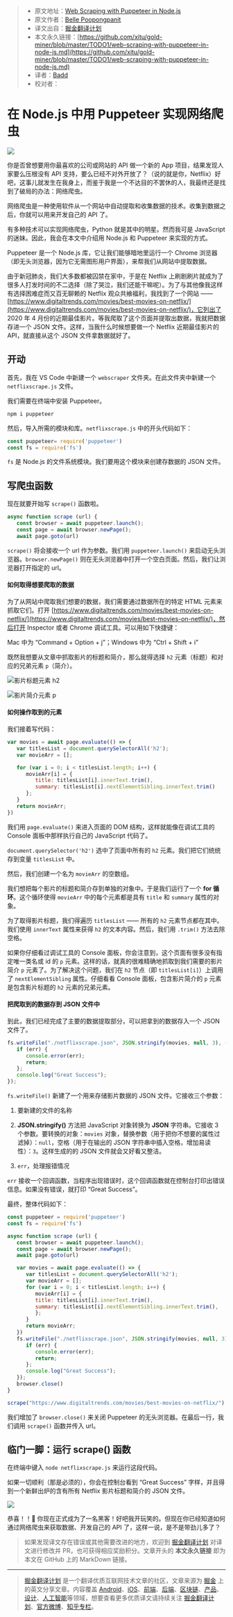 > * 原文地址：[Web Scraping with Puppeteer in Node.js](https://medium.com/javascript-in-plain-english/web-scraping-with-puppeteer-in-node-js-4a32d85df183)
> * 原文作者：[Belle Poopongpanit](https://medium.com/@bellex0)
> * 译文出自：[掘金翻译计划](https://github.com/xitu/gold-miner)
> * 本文永久链接：[https://github.com/xitu/gold-miner/blob/master/TODO1/web-scraping-with-puppeteer-in-node-js.md](https://github.com/xitu/gold-miner/blob/master/TODO1/web-scraping-with-puppeteer-in-node-js.md)
> * 译者：[Badd](https://juejin.im/user/5b0f6d4b6fb9a009e405dda1)
> * 校对者：

# 在 Node.js 中用 Puppeteer 实现网络爬虫

![](https://cdn-images-1.medium.com/max/2328/1*laoZh8fB6iCGTuBbR_2zig.png)

你是否曾想要用你最喜欢的公司或网站的 API 做一个新的 App 项目，结果发现人家要么压根没有 API 支持，要么已经不对外开放了？（说的就是你，Netflix）好吧，这事儿就发生在我身上，而鉴于我是一个不达目的不罢休的人，我最终还是找到了破局的办法：网络爬虫。

网络爬虫是一种使用软件从一个网站中自动提取和收集数据的技术。收集到数据之后，你就可以用来开发自己的 API 了。

有多种技术可以实现网络爬虫，Python 就是其中的明星。然而我可是 JavaScript 的迷妹。因此，我会在本文中介绍用 Node.js 和 Puppeteer 来实现的方式。

Puppeteer 是一个 Node.js 库，它让我们能够暗地里运行一个 Chrome 浏览器（即无头浏览器，因为它无需图形用户界面），来帮我们从网站中提取数据。

由于新冠肺炎，我们大多数都被囚禁在家中，于是在 Netflix 上刷剧刷片就成为了很多人打发时间的不二选择（除了哭泣，我们还能干嘛呢）。为了与其他像我这样有选择困难症而又百无聊赖的 Netflix 观众共飨福利，我找到了一个网站 —— [https://www.digitaltrends.com/movies/best-movies-on-netflix/](https://www.digitaltrends.com/movies/best-movies-on-netflix/)，它列出了 2020 年 4 月份的近期最佳影片。等我爬取了这个页面并提取出数据，我就把数据存进一个 JSON 文件。这样，当我什么时候想要做一个 Netflix 近期最佳影片的 API，就直接从这个 JSON 文件拿数据就好了。

## 开动

首先，我在 VS Code 中新建一个 `webscraper` 文件夹。在此文件夹中新建一个 `netflixscrape.js` 文件。

我们需要在终端中安装 Puppeteer。

```bash
npm i puppeteer
```

然后，导入所需的模块和库。`netflixscrape.js` 中的开头代码如下：

```js
const puppeteer= require('puppeteer')
const fs = require('fs')
```

`fs` 是 Node.js 的文件系统模块。我们要用这个模块来创建存数据的 JSON 文件。

## 写爬虫函数

现在就要开始写 `scrape()` 函数啦。

```js
async function scrape (url) {
   const browser = await puppeteer.launch();
   const page = await browser.newPage();
   await page.goto(url)
```

`scrape()` 将会接收一个 url 作为参数。我们用 `puppeteer.launch()` 来启动无头浏览器。`browser.newPage()` 则在无头浏览器中打开一个空白页面。然后，我们让浏览器打开指定的 url。

#### 如何取得想要爬取的数据

为了从网站中爬取我们想要的数据，我们需要通过数据所在的特定 HTML 元素来抓取它们。打开 [https://www.digitaltrends.com/movies/best-movies-on-netflix/](https://www.digitaltrends.com/movies/best-movies-on-netflix/)，然后打开 Inspector 或者 Chrome 调试工具。可以用如下快捷键：

Mac 中为 “Command + Option + j”；Windows 中为 “Ctrl + Shift + i”

既然我想要从文章中抓取影片的标题和简介，那么就得选择 `h2` 元素（标题）和对应的兄弟元素 `p`（简介）。

![影片标题元素 h2](https://cdn-images-1.medium.com/max/5724/1*BEQd106SvxT1_jGuS4I23A.png)

![影片简介元素 p](https://cdn-images-1.medium.com/max/5760/1*RH8gGDJeIGE8Wz3VcDgyaQ.png)

#### 如何操作取到的元素

我们接着写代码：

```js
var movies = await page.evaluate(() => {
   var titlesList = document.querySelectorAll('h2');
   var movieArr = [];

   for (var i = 0; i < titlesList.length; i++) {
      movieArr[i] = {
         title: titlesList[i].innerText.trim(),
         summary: titlesList[i].nextElementSibling.innerText.trim()
      };
   }
   return movieArr;
})
```

我们用 `page.evaluate()` 来进入页面的 DOM 结构，这样就能像在调试工具的 Console 面板中那样执行自己的 JavaScript 代码了。

`document.querySelector('h2')` 选中了页面中所有的 `h2` 元素。我们把它们统统存到变量 `titlesList` 中。

然后，我们创建一个名为 `movieArr` 的空数组。

我们想把每个影片的标题和简介存到单独的对象中。于是我们运行了一个 **for 循环**。这个循环使得 `movieArr` 中的每个元素都是具有 `title` 和 `summary` 属性的对象。

为了取得影片标题，我们得遍历 `titlesList` —— 所有的 `h2` 元素节点都在其中。我们使用 `innerText` 属性来获得 `h2` 的文本内容。然后，我们用 `.trim()` 方法去除空格。

如果你仔细看过调试工具的 Console 面板，你会注意到，这个页面有很多没有指定唯一类名或 id 的 `p` 元素。这样的话，就真的很难精确地抓取到我们需要的影片简介 `p` 元素了。为了解决这个问题，我们在 `h2` 节点（即 `titlesList[i]`）上调用了 `nextElementSibling` 属性。仔细看看 Console 面板，包含影片简介的 `p` 元素是包含影片标题的 `h2` 元素的兄弟元素。

#### 把爬取到的数据存到 JSON 文件中

到此，我们已经完成了主要的数据提取部分，可以把拿到的数据存入一个 JSON 文件了。

```js
fs.writeFile("./netflixscrape.json", JSON.stringify(movies, null, 3), (err) => {
   if (err) {
      console.error(err);
      return;
   };
   console.log("Great Success");
});
```

`fs.writeFile()` 新建了一个用来存储影片数据的 JSON 文件。它接收三个参数：

1) 要新建的文件的名称

2) **JSON.stringify()** 方法把 JavaScript 对象转换为 **JSON** 字符串。它接收 3 个参数。要转换的对象：`movies` 对象，替换参数（用于把你不想要的属性过滤掉）：`null`，空格（用于在输出的 JSON 字符串中插入空格，增加易读性）：`3`。这样生成的的 JSON 文件就会又好看又整洁。

3) `err`，处理报错情况

`err` 接收一个回调函数，当程序出现错误时，这个回调函数就在控制台打印出错误信息。如果没有错误，就打印 “Great Success”。

最终，整体代码如下：

```js
const puppeteer = require('puppeteer')
const fs = require('fs')

async function scrape (url) {
   const browser = await puppeteer.launch();
   const page = await browser.newPage();
   await page.goto(url)

   var movies = await page.evaluate(() => {
      var titlesList = document.querySelectorAll('h2');
      var movieArr = [];
      for (var i = 0; i < titlesList.length; i++) {
         movieArr[i] = {
         title: titlesList[i].innerText.trim(),
         summary: titlesList[i].nextElementSibling.innerText.trim(),
         };
      }
      return movieArr;
   })
   fs.writeFile("./netflixscrape.json", JSON.stringify(movies, null, 3),  (err) => {
      if (err) {
         console.error(err);
         return;
      };
      console.log("Great Success");
   });
   browser.close()
}

scrape("https://www.digitaltrends.com/movies/best-movies-on-netflix/")
```

我们增加了 `browser.close()` 来关闭 Puppeteer 的无头浏览器。在最后一行，我们调用 `scrape()` 函数并传入 url。

## 临门一脚：运行 scrape() 函数

在终端中键入 `node netflixscrape.js` 来运行这段代码。

如果一切顺利（那是必须的），你会在控制台看到 “Great Success” 字样，并且得到一个新鲜出炉的含有所有 Netflix 影片标题和简介的 JSON 文件。

![](https://cdn-images-1.medium.com/max/5220/1*J8LazvNXbPlTgSCTs0n5cQ.png)

恭喜！！👏 你现在正式成为了一名黑客！好吧我开玩笑的。但现在你已经知道如何通过网络爬虫来获取数据、开发自己的 API 了，这样一说，是不是带劲儿多了？

> 如果发现译文存在错误或其他需要改进的地方，欢迎到 [掘金翻译计划](https://github.com/xitu/gold-miner) 对译文进行修改并 PR，也可获得相应奖励积分。文章开头的 **本文永久链接** 即为本文在 GitHub 上的 MarkDown 链接。

---

> [掘金翻译计划](https://github.com/xitu/gold-miner) 是一个翻译优质互联网技术文章的社区，文章来源为 [掘金](https://juejin.im) 上的英文分享文章。内容覆盖 [Android](https://github.com/xitu/gold-miner#android)、[iOS](https://github.com/xitu/gold-miner#ios)、[前端](https://github.com/xitu/gold-miner#前端)、[后端](https://github.com/xitu/gold-miner#后端)、[区块链](https://github.com/xitu/gold-miner#区块链)、[产品](https://github.com/xitu/gold-miner#产品)、[设计](https://github.com/xitu/gold-miner#设计)、[人工智能](https://github.com/xitu/gold-miner#人工智能)等领域，想要查看更多优质译文请持续关注 [掘金翻译计划](https://github.com/xitu/gold-miner)、[官方微博](http://weibo.com/juejinfanyi)、[知乎专栏](https://zhuanlan.zhihu.com/juejinfanyi)。
